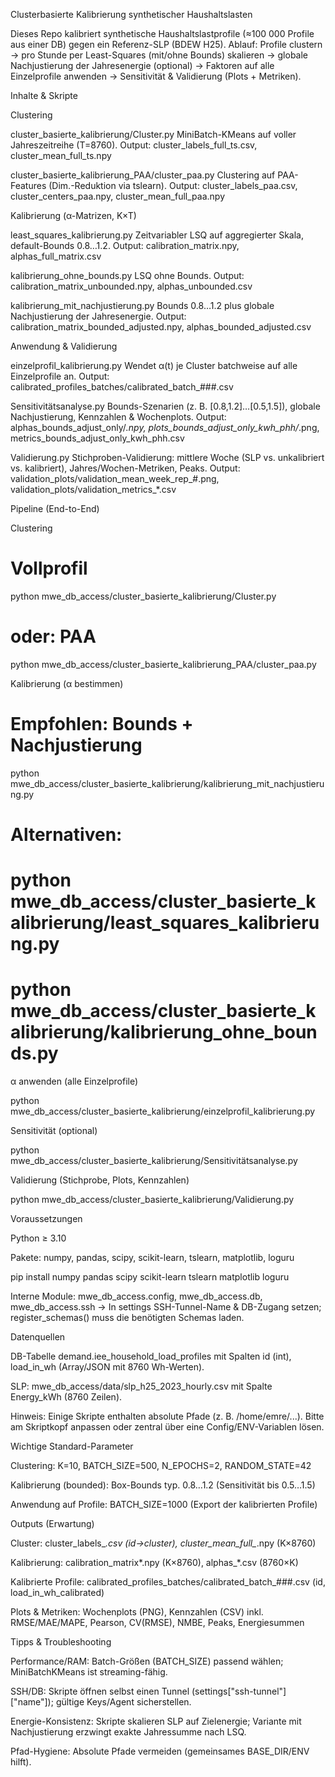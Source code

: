 Clusterbasierte Kalibrierung synthetischer Haushaltslasten

Dieses Repo kalibriert synthetische Haushaltslastprofile (≈100 000 Profile aus einer DB) gegen ein Referenz-SLP (BDEW H25).
Ablauf: Profile clustern → pro Stunde per Least-Squares (mit/ohne Bounds) skalieren → globale Nachjustierung der Jahresenergie (optional) → Faktoren auf alle Einzelprofile anwenden → Sensitivität & Validierung (Plots + Metriken).

Inhalte & Skripte

Clustering

cluster_basierte_kalibrierung/Cluster.py
MiniBatch-KMeans auf voller Jahreszeitreihe (T=8760).
Output: cluster_labels_full_ts.csv, cluster_mean_full_ts.npy

cluster_basierte_kalibrierung_PAA/cluster_paa.py
Clustering auf PAA-Features (Dim.-Reduktion via tslearn).
Output: cluster_labels_paa.csv, cluster_centers_paa.npy, cluster_mean_full_paa.npy

Kalibrierung (α-Matrizen, K×T)

least_squares_kalibrierung.py
Zeitvariabler LSQ auf aggregierter Skala, default-Bounds 0.8…1.2.
Output: calibration_matrix.npy, alphas_full_matrix.csv

kalibrierung_ohne_bounds.py
LSQ ohne Bounds.
Output: calibration_matrix_unbounded.npy, alphas_unbounded.csv

kalibrierung_mit_nachjustierung.py
Bounds 0.8…1.2 plus globale Nachjustierung der Jahresenergie.
Output: calibration_matrix_bounded_adjusted.npy, alphas_bounded_adjusted.csv

Anwendung & Validierung

einzelprofil_kalibrierung.py
Wendet α(t) je Cluster batchweise auf alle Einzelprofile an.
Output: calibrated_profiles_batches/calibrated_batch_###.csv

Sensitivitätsanalyse.py
Bounds-Szenarien (z. B. [0.8,1.2]…[0.5,1.5]), globale Nachjustierung, Kennzahlen & Wochenplots.
Output: alphas_bounds_adjust_only/*.npy, plots_bounds_adjust_only_kwh_phh/*.png, metrics_bounds_adjust_only_kwh_phh.csv

Validierung.py
Stichproben-Validierung: mittlere Woche (SLP vs. unkalibriert vs. kalibriert), Jahres/Wochen-Metriken, Peaks.
Output: validation_plots/validation_mean_week_rep_#.png, validation_plots/validation_metrics_*.csv

Pipeline (End-to-End)

Clustering

# Vollprofil
python mwe_db_access/cluster_basierte_kalibrierung/Cluster.py
# oder: PAA
python mwe_db_access/cluster_basierte_kalibrierung_PAA/cluster_paa.py


Kalibrierung (α bestimmen)

# Empfohlen: Bounds + Nachjustierung
python mwe_db_access/cluster_basierte_kalibrierung/kalibrierung_mit_nachjustierung.py
# Alternativen:
# python mwe_db_access/cluster_basierte_kalibrierung/least_squares_kalibrierung.py
# python mwe_db_access/cluster_basierte_kalibrierung/kalibrierung_ohne_bounds.py


α anwenden (alle Einzelprofile)

python mwe_db_access/cluster_basierte_kalibrierung/einzelprofil_kalibrierung.py


Sensitivität (optional)

python mwe_db_access/cluster_basierte_kalibrierung/Sensitivitätsanalyse.py


Validierung (Stichprobe, Plots, Kennzahlen)

python mwe_db_access/cluster_basierte_kalibrierung/Validierung.py

Voraussetzungen

Python ≥ 3.10

Pakete: numpy, pandas, scipy, scikit-learn, tslearn, matplotlib, loguru

pip install numpy pandas scipy scikit-learn tslearn matplotlib loguru


Interne Module: mwe_db_access.config, mwe_db_access.db, mwe_db_access.ssh
→ In settings SSH-Tunnel-Name & DB-Zugang setzen; register_schemas() muss die benötigten Schemas laden.

Datenquellen

DB-Tabelle demand.iee_household_load_profiles mit Spalten
id (int), load_in_wh (Array/JSON mit 8760 Wh-Werten).

SLP: mwe_db_access/data/slp_h25_2023_hourly.csv mit Spalte Energy_kWh (8760 Zeilen).

Hinweis: Einige Skripte enthalten absolute Pfade (z. B. /home/emre/...). Bitte am Skriptkopf anpassen oder zentral über eine Config/ENV-Variablen lösen.

Wichtige Standard-Parameter

Clustering: K=10, BATCH_SIZE=500, N_EPOCHS=2, RANDOM_STATE=42

Kalibrierung (bounded): Box-Bounds typ. 0.8…1.2 (Sensitivität bis 0.5…1.5)

Anwendung auf Profile: BATCH_SIZE=1000 (Export der kalibrierten Profile)

Outputs (Erwartung)

Cluster: cluster_labels_*.csv (id→cluster), cluster_mean_full_*.npy (K×8760)

Kalibrierung: calibration_matrix*.npy (K×8760), alphas_*.csv (8760×K)

Kalibrierte Profile: calibrated_profiles_batches/calibrated_batch_###.csv (id, load_in_wh_calibrated)

Plots & Metriken: Wochenplots (PNG), Kennzahlen (CSV) inkl. RMSE/MAE/MAPE, Pearson, CV(RMSE), NMBE, Peaks, Energiesummen

Tipps & Troubleshooting

Performance/RAM: Batch-Größen (BATCH_SIZE) passend wählen; MiniBatchKMeans ist streaming-fähig.

SSH/DB: Skripte öffnen selbst einen Tunnel (settings["ssh-tunnel"]["name"]); gültige Keys/Agent sicherstellen.

Energie-Konsistenz: Skripte skalieren SLP auf Zielenergie; Variante mit Nachjustierung erzwingt exakte Jahressumme nach LSQ.

Pfad-Hygiene: Absolute Pfade vermeiden (gemeinsames BASE_DIR/ENV hilft).
